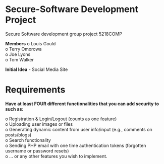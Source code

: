 # Secure-Software Development Project
Secure Software development group project 5218COMP <br>

**Members**
o Louis Gould <br>
o Terry Omorowa <br>
o Joe Lyons <br>
o Tom Walker <br>

**Initial Idea** - Social Media Site <br>

# Requirements

**Have at least FOUR different functionalities that you can add security to such as:** <br>

o Registration & Login/Logout (counts as one feature) <br>
o Uploading user images or files <br>
o Generating dynamic content from user info/input (e.g., comments on posts/blogs) <br>
o Search functionality <br>
o Sending PHP email with one time authentication tokens (forgotten username or password resets) <br>
o ... or any other features you wish to implement. <br>


